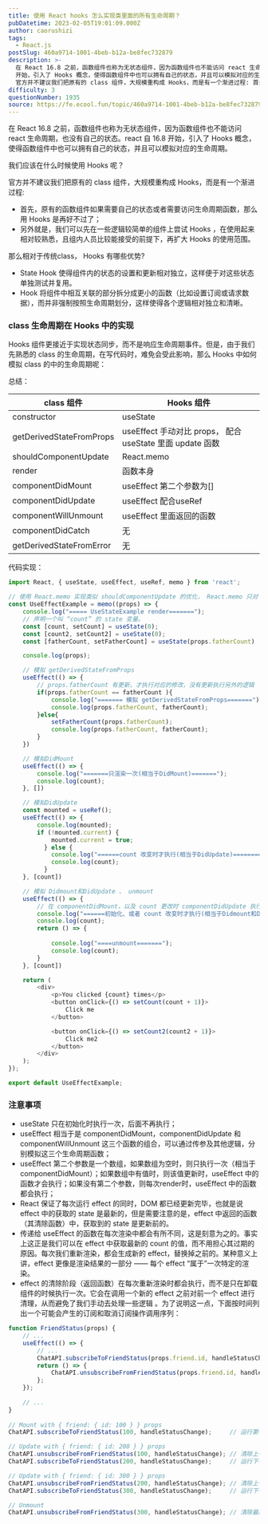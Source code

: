 ```yaml
---
title: 使用 React hooks 怎么实现类里面的所有生命周期？
pubDatetime: 2023-02-05T19:01:09.000Z
author: caorushizi
tags:
  - React.js
postSlug: 460a9714-1001-4beb-b12a-be8fec732879
description: >-
  在 React 16.8 之前，函数组件也称为无状态组件，因为函数组件也不能访问 react 生命周期，也没有自己的状态。react 自 16.8
  开始，引入了 Hooks 概念，使得函数组件中也可以拥有自己的状态，并且可以模拟对应的生命周期。 我们应该在什么时候使用 Hooks 呢？
  官方并不建议我们把原有的 class 组件，大规模重构成 Hooks，而是有一个渐进过程: 首先，原有的函数组件
difficulty: 3
questionNumber: 1935
source: https://fe.ecool.fun/topic/460a9714-1001-4beb-b12a-be8fec732879
---
```


在 React 16.8 之前，函数组件也称为无状态组件，因为函数组件也不能访问 react 生命周期，也没有自己的状态。react 自 16.8 开始，引入了 Hooks 概念，使得函数组件中也可以拥有自己的状态，并且可以模拟对应的生命周期。

我们应该在什么时候使用 Hooks 呢？

官方并不建议我们把原有的 class 组件，大规模重构成 Hooks，而是有一个渐进过程:

* 首先，原有的函数组件如果需要自己的状态或者需要访问生命周期函数，那么用 Hooks 是再好不过了；
* 另外就是，我们可以先在一些逻辑较简单的组件上尝试 Hooks ，在使用起来相对较熟悉，且组内人员比较能接受的前提下，再扩大 Hooks 的使用范围。

那么相对于传统class， Hooks 有哪些优势?

* State Hook 使得组件内的状态的设置和更新相对独立，这样便于对这些状态单独测试并复用。
* Hook 将组件中相互关联的部分拆分成更小的函数（比如设置订阅或请求数据），而并非强制按照生命周期划分，这样使得各个逻辑相对独立和清晰。

### class 生命周期在 Hooks 中的实现

Hooks 组件更接近于实现状态同步，而不是响应生命周期事件。但是，由于我们先熟悉的 class 的生命周期，在写代码时，难免会受此影响，那么 Hooks 中如何模拟 class 的中的生命周期呢：

总结：

| class 组件                 | Hooks 组件                                       |
| ------------------------ | ---------------------------------------------- |
| constructor              | useState                                       |
| getDerivedStateFromProps | useEffect 手动对比 props， 配合 useState 里面 update 函数 |
| shouldComponentUpdate    | React.memo                                     |
| render                   | 函数本身                                           |
| componentDidMount        | useEffect 第二个参数为\[\]                           |
| componentDidUpdate       | useEffect 配合useRef                             |
| componentWillUnmount     | useEffect 里面返回的函数                              |
| componentDidCatch        | 无                                              |
| getDerivedStateFromError | 无                                              |

代码实现：

```js
import React, { useState, useEffect, useRef, memo } from 'react';

// 使用 React.memo 实现类似 shouldComponentUpdate 的优化， React.memo 只对 props 进行浅比较
const UseEffectExample = memo((props) => {
    console.log("===== UseStateExample render=======");
    // 声明一个叫 “count” 的 state 变量。
    const [count, setCount] = useState(0);
    const [count2, setCount2] = useState(0);
    const [fatherCount, setFatherCount] = useState(props.fatherCount)

    console.log(props);

    // 模拟 getDerivedStateFromProps
    useEffect(() => {
        // props.fatherCount 有更新，才执行对应的修改，没有更新执行另外的逻辑
        if(props.fatherCount == fatherCount ){
            console.log("======= 模拟 getDerivedStateFromProps=======");
            console.log(props.fatherCount, fatherCount);
        }else{
            setFatherCount(props.fatherCount);
            console.log(props.fatherCount, fatherCount);
        }
    })

    // 模拟DidMount
    useEffect(() => {
        console.log("=======只渲染一次(相当于DidMount)=======");
        console.log(count);
    }, [])

    // 模拟DidUpdate
    const mounted = useRef();
    useEffect(() => {
        console.log(mounted);
        if (!mounted.current) {
            mounted.current = true;
          } else {
            console.log("======count 改变时才执行(相当于DidUpdate)=========");
            console.log(count);
          }
    }, [count])

    // 模拟 Didmount和DidUpdate 、 unmount
    useEffect(() => {
    	// 在 componentDidMount，以及 count 更改时 componentDidUpdate 执行的内容
        console.log("======初始化、或者 count 改变时才执行(相当于Didmount和DidUpdate)=========");
        console.log(count);
        return () => {
        	
            console.log("====unmount=======");
            console.log(count);
        }
    }, [count])

    return (
        <div>
            <p>You clicked {count} times</p>
            <button onClick={() => setCount(count + 1)}>
                Click me
            </button>

            <button onClick={() => setCount2(count2 + 1)}>
                Click me2
            </button>
        </div>
    );
});

export default UseEffectExample;
```

### 注意事项

* useState 只在初始化时执行一次，后面不再执行；
* useEffect 相当于是 componentDidMount，componentDidUpdate 和 componentWillUnmount 这三个函数的组合，可以通过传参及其他逻辑，分别模拟这三个生命周期函数；
* useEffect 第二个参数是一个数组，如果数组为空时，则只执行一次（相当于componentDidMount）；如果数组中有值时，则该值更新时，useEffect 中的函数才会执行；如果没有第二个参数，则每次render时，useEffect 中的函数都会执行；
* React 保证了每次运行 effect 的同时，DOM 都已经更新完毕，也就是说 effect 中的获取的 state 是最新的，但是需要注意的是，effect 中返回的函数（其清除函数）中，获取到的 state 是更新前的。
* 传递给 useEffect 的函数在每次渲染中都会有所不同，这是刻意为之的。事实上这正是我们可以在 effect 中获取最新的 count 的值，而不用担心其过期的原因。每次我们重新渲染，都会生成新的 effect，替换掉之前的。某种意义上讲，effect 更像是渲染结果的一部分 —— 每个 effect “属于”一次特定的渲染。
* effect 的清除阶段（返回函数）在每次重新渲染时都会执行，而不是只在卸载组件的时候执行一次。它会在调用一个新的 effect 之前对前一个 effect 进行清理，从而避免了我们手动去处理一些逻辑 。为了说明这一点，下面按时间列出一个可能会产生的订阅和取消订阅操作调用序列：  
```js
function FriendStatus(props) {  
	// ...  
	useEffect(() => {  
    	// ...  
      	ChatAPI.subscribeToFriendStatus(props.friend.id, handleStatusChange);  
    	return () => {  
    		ChatAPI.unsubscribeFromFriendStatus(props.friend.id, handleStatusChange);  
    	};  
	});  
    
    // ...
}
    
// Mount with { friend: { id: 100 } } props  
ChatAPI.subscribeToFriendStatus(100, handleStatusChange);     // 运行第一个 effect  

// Update with { friend: { id: 200 } } props  
ChatAPI.unsubscribeFromFriendStatus(100, handleStatusChange); // 清除上一个 effect  
ChatAPI.subscribeToFriendStatus(200, handleStatusChange);     // 运行下一个 effect  

// Update with { friend: { id: 300 } } props  
ChatAPI.unsubscribeFromFriendStatus(200, handleStatusChange); // 清除上一个 effect  
ChatAPI.subscribeToFriendStatus(300, handleStatusChange);     // 运行下一个 effect  

// Unmount  
ChatAPI.unsubscribeFromFriendStatus(300, handleStatusChange); // 清除最后一个 effect  
```
